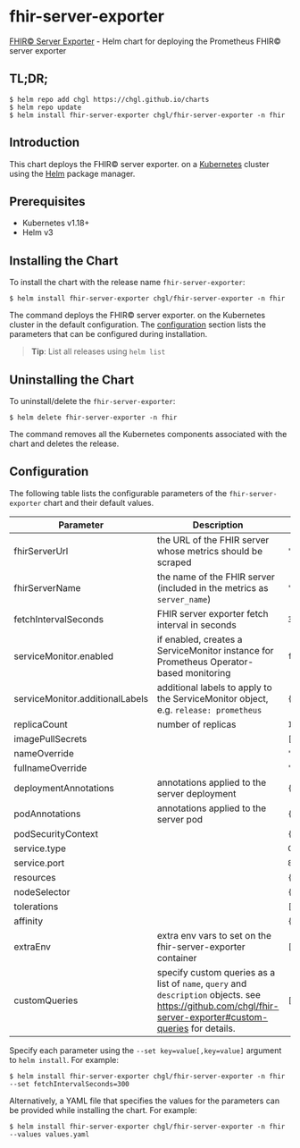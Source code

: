 # fhir-server-exporter

[FHIR© Server Exporter](https://github.com/chgl/fhir-server-exporter) - Helm chart for deploying the Prometheus FHIR© server exporter

## TL;DR;

```console
$ helm repo add chgl https://chgl.github.io/charts
$ helm repo update
$ helm install fhir-server-exporter chgl/fhir-server-exporter -n fhir
```

## Introduction

This chart deploys the FHIR© server exporter. on a [Kubernetes](http://kubernetes.io) cluster using the [Helm](https://helm.sh) package manager.

## Prerequisites

- Kubernetes v1.18+
- Helm v3

## Installing the Chart

To install the chart with the release name `fhir-server-exporter`:

```console
$ helm install fhir-server-exporter chgl/fhir-server-exporter -n fhir
```

The command deploys the FHIR© server exporter. on the Kubernetes cluster in the default configuration. The [configuration](#configuration) section lists the parameters that can be configured during installation.

> **Tip**: List all releases using `helm list`

## Uninstalling the Chart

To uninstall/delete the `fhir-server-exporter`:

```console
$ helm delete fhir-server-exporter -n fhir
```

The command removes all the Kubernetes components associated with the chart and deletes the release.

## Configuration

The following table lists the configurable parameters of the `fhir-server-exporter` chart and their default values.

| Parameter                       | Description                                                                                                                                                   | Default     |
| ------------------------------- | ------------------------------------------------------------------------------------------------------------------------------------------------------------- | ----------- |
| fhirServerUrl                   | the URL of the FHIR server whose metrics should be scraped                                                                                                    | `""`        |
| fhirServerName                  | the name of the FHIR server (included in the metrics as `server_name`)                                                                                        | `""`        |
| fetchIntervalSeconds            | FHIR server exporter fetch interval in seconds                                                                                                                | `300`       |
| serviceMonitor.enabled          | if enabled, creates a ServiceMonitor instance for Prometheus Operator-based monitoring                                                                        | `false`     |
| serviceMonitor.additionalLabels | additional labels to apply to the ServiceMonitor object, e.g. `release: prometheus`                                                                           | `{}`        |
| replicaCount                    | number of replicas                                                                                                                                            | `1`         |
| imagePullSecrets                |                                                                                                                                                               | `[]`        |
| nameOverride                    |                                                                                                                                                               | `""`        |
| fullnameOverride                |                                                                                                                                                               | `""`        |
| deploymentAnnotations           | annotations applied to the server deployment                                                                                                                  | `{}`        |
| podAnnotations                  | annotations applied to the server pod                                                                                                                         | `{}`        |
| podSecurityContext              |                                                                                                                                                               | `{}`        |
| service.type                    |                                                                                                                                                               | `ClusterIP` |
| service.port                    |                                                                                                                                                               | `8080`      |
| resources                       |                                                                                                                                                               | `{}`        |
| nodeSelector                    |                                                                                                                                                               | `{}`        |
| tolerations                     |                                                                                                                                                               | `[]`        |
| affinity                        |                                                                                                                                                               | `{}`        |
| extraEnv                        | extra env vars to set on the fhir-server-exporter container                                                                                                   | `[]`        |
| customQueries                   | specify custom queries as a list of `name`, `query` and `description` objects. see <https://github.com/chgl/fhir-server-exporter#custom-queries> for details. | `[]`        |

Specify each parameter using the `--set key=value[,key=value]` argument to `helm install`. For example:

```console
$ helm install fhir-server-exporter chgl/fhir-server-exporter -n fhir --set fetchIntervalSeconds=300
```

Alternatively, a YAML file that specifies the values for the parameters can be provided while
installing the chart. For example:

```console
$ helm install fhir-server-exporter chgl/fhir-server-exporter -n fhir --values values.yaml
```
